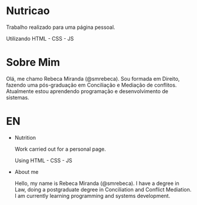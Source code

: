# Nutricao

Trabalho realizado para uma página pessoal.

Utilizando HTML - CSS - JS

# Sobre Mim

Olá, me chamo Rebeca Miranda (@smrebeca).
Sou formada em Direito, fazendo uma pós-graduação em Conciliação e Mediação de conflitos. Atualmente estou aprendendo programação e desenvolvimento de sistemas.

# EN
- Nutrition

    Work carried out for a personal page.

    Using HTML - CSS - JS

- About me

    Hello, my name is Rebeca Miranda (@smrebeca).
    I have a degree in Law, doing a postgraduate degree in Conciliation and Conflict Mediation. I am currently learning programming and systems development.